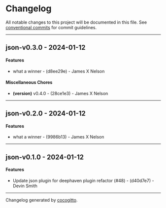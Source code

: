# Changelog
All notable changes to this project will be documented in this file. See [conventional commits](https://www.conventionalcommits.org/) for commit guidelines.

- - -
## json-v0.3.0 - 2024-01-12
#### Features
- what a winner - (d8ee29e) - James X Nelson
#### Miscellaneous Chores
- **(version)** v0.4.0 - (28ce1e3) - James X Nelson

- - -

## json-v0.2.0 - 2024-01-12
#### Features
- what a winner - (9986b13) - James X Nelson

- - -

## json-v0.1.0 - 2024-01-12
#### Features
- Update json plugin for deephaven plugin refactor (#48) - (d40d7e7) - Devin Smith

- - -

Changelog generated by [cocogitto](https://github.com/cocogitto/cocogitto).